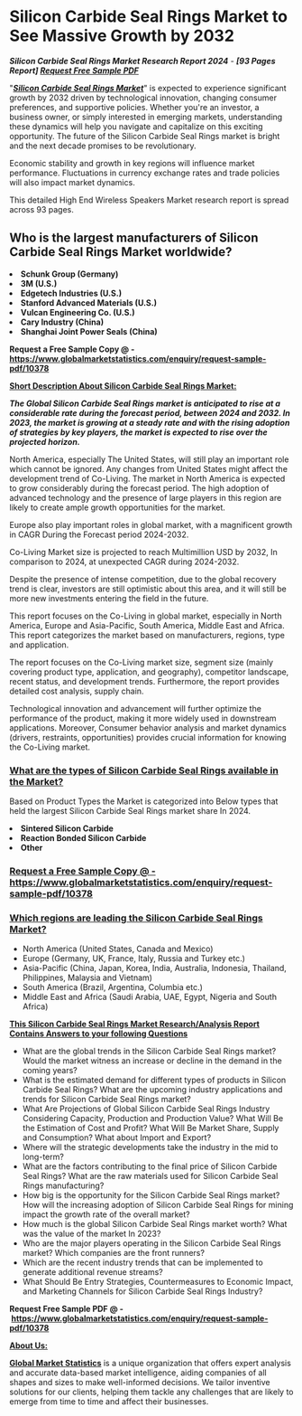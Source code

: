 <h1>Silicon Carbide Seal Rings Market to See Massive Growth by 2032</h1><p><em><strong>Silicon Carbide Seal Rings Market Research Report 2024</strong></em>&nbsp;-&nbsp;<em><strong>[93 Pages Report] </strong></em><em><strong><a href="https://www.globalmarketstatistics.com/enquiry/request-sample-pdf/10378">Request Free Sample PDF</a></strong></em></p><p>"<a style="font-style: italic; font-weight: bold;" href="https://www.globalmarketstatistics.com/market-reports/silicon-carbide-seal-rings-market-10378">Silicon Carbide Seal Rings Market</a>" is expected to experience significant growth by 2032 driven by technological innovation, changing consumer preferences, and supportive policies. Whether you're an investor, a business owner, or simply interested in emerging markets, understanding these dynamics will help you navigate and capitalize on this exciting opportunity. The future of the&nbsp;Silicon Carbide Seal Rings market is bright and the next decade promises to be revolutionary.</p><p>Economic stability and growth in key regions will influence market performance. Fluctuations in currency exchange rates and trade policies will also impact market dynamics.</p><p>This detailed&nbsp;High End Wireless Speakers Market research report is spread across 93 pages.</p><h2><strong>Who is the largest manufacturers of Silicon Carbide Seal Rings Market worldwide?</strong></h2><p><strong><li>Schunk Group (Germany)<li>3M (U.S.)<li>Edgetech Industries (U.S.)<li>Stanford Advanced Materials (U.S.)<li>Vulcan Engineering Co. (U.S.)<li>Cary Industry (China)<li>Shanghai Joint Power Seals (China)</strong></p><p><strong>Request a Free Sample Copy @ - <a href="https://www.globalmarketstatistics.com/enquiry/request-sample-pdf/10378">https://www.globalmarketstatistics.com/enquiry/request-sample-pdf/10378</a></strong></p><p><strong><u>Short Description About Silicon Carbide Seal Rings Market:</u></strong></p><p><strong><em>The Global Silicon Carbide Seal Rings market is anticipated to rise at a considerable rate during the forecast period, between 2024 and 2032. In 2023, the market is growing at a steady rate and with the rising adoption of strategies by key players, the market is expected to rise over the projected horizon.</em></strong></p><p>North America, especially The United States, will still play an important role which cannot be ignored. Any changes from United States might affect the development trend of Co-Living. The market in North America is expected to grow considerably during the forecast period. The high adoption of advanced technology and the presence of large players in this region are likely to create ample growth opportunities for the market.</p><p>Europe also play important roles in global market, with a magnificent growth in CAGR During the Forecast period 2024-2032.</p><p>Co-Living Market size is projected to reach Multimillion USD by 2032, In comparison to 2024, at unexpected CAGR during 2024-2032.</p><p>Despite the presence of intense competition, due to the global recovery trend is clear, investors are still optimistic about this area, and it will still be more new investments entering the field in the future.</p><p>This report focuses on the Co-Living in global market, especially in North America, Europe and Asia-Pacific, South America, Middle East and Africa. This report categorizes the market based on manufacturers, regions, type and application.</p><p>The report focuses on the Co-Living market size, segment size (mainly covering product type, application, and geography), competitor landscape, recent status, and development trends. Furthermore, the report provides detailed cost analysis, supply chain.</p><p>Technological innovation and advancement will further optimize the performance of the product, making it more widely used in downstream applications. Moreover, Consumer behavior analysis and market dynamics (drivers, restraints, opportunities) provides crucial information for knowing the Co-Living market.</p><h3 class="rank-math-question "><span style="text-decoration: underline;">What are the types of Silicon Carbide Seal Rings available in the Market?</span></h3><p>Based on Product Types the Market is categorized into Below types that held the largest Silicon Carbide Seal Rings market share In 2024.</p><p><strong><li>Sintered Silicon Carbide<li>Reaction Bonded Silicon Carbide<li>Other</strong></p><h3 class="rank-math-question "><span style="text-decoration: underline;">Request a Free Sample Copy @ - <a href="https://www.globalmarketstatistics.com/enquiry/request-sample-pdf/10378">https://www.globalmarketstatistics.com/enquiry/request-sample-pdf/10378</a></span></h3><h3 class="rank-math-question "><span style="text-decoration: underline;">Which regions are leading the Silicon Carbide Seal Rings Market?</span></h3><ul><li>North America (United States, Canada and Mexico)</li><li>Europe (Germany, UK, France, Italy, Russia and Turkey etc.)</li><li>Asia-Pacific (China, Japan, Korea, India, Australia, Indonesia, Thailand, Philippines, Malaysia and Vietnam)</li><li>South America (Brazil, Argentina, Columbia etc.)</li><li>Middle East and Africa (Saudi Arabia, UAE, Egypt, Nigeria and South Africa)</li></ul><p><strong><u>This Silicon Carbide Seal Rings Market Research/Analysis Report Contains Answers to your following Questions</u></strong></p><ul><li>What are the global trends in the Silicon Carbide Seal Rings market? Would the market witness an increase or decline in the demand in the coming years?</li><li>What is the estimated demand for different types of products in Silicon Carbide Seal Rings? What are the upcoming industry applications and trends for Silicon Carbide Seal Rings market?</li><li>What Are Projections of Global Silicon Carbide Seal Rings Industry Considering Capacity, Production and Production Value? What Will Be the Estimation of Cost and Profit? What Will Be Market Share, Supply and Consumption? What about Import and Export?</li><li>Where will the strategic developments take the industry in the mid to long-term?</li><li>What are the factors contributing to the final price of Silicon Carbide Seal Rings? What are the raw materials used for Silicon Carbide Seal Rings manufacturing?</li><li>How big is the opportunity for the Silicon Carbide Seal Rings market? How will the increasing adoption of Silicon Carbide Seal Rings for mining impact the growth rate of the overall market?</li><li>How much is the global Silicon Carbide Seal Rings market worth? What was the value of the market In 2023?</li><li>Who are the major players operating in the Silicon Carbide Seal Rings market? Which companies are the front runners?</li><li>Which are the recent industry trends that can be implemented to generate additional revenue streams?</li><li>What Should Be Entry Strategies, Countermeasures to Economic Impact, and Marketing Channels for Silicon Carbide Seal Rings Industry?</li></ul><p><strong>Request Free Sample PDF @ -&nbsp;<a href="https://www.globalmarketstatistics.com/enquiry/request-sample-pdf/10378">https://www.globalmarketstatistics.com/enquiry/request-sample-pdf/10378</a></strong></p><p><strong><u>About Us:</u></strong></p><p><strong><a href="https://www.globalmarketstatistics.com/">Global Market Statistics</a></strong> is a unique organization that offers expert analysis and accurate data-based market intelligence, aiding companies of all shapes and sizes to make well-informed decisions. We tailor inventive solutions for our clients, helping them tackle any challenges that are likely to emerge from time to time and affect their businesses.</p>
